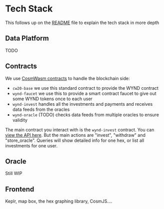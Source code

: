 # Tech Stack

This follows up on the [README](./README.md) file to explain the tech stack in more depth

## Data Platform

TODO

## Contracts

We use [CosmWasm contracts](https://github.com/wynd-answers/wynd-contracts/tree/main/contracts) to handle
the blockchain side:

* `cw20-base` we use this standard contract to provide the WYND contract
* `wynd-faucet` we use this to provide a smart contract faucet to give out some WYND tokens once to each user
* `wynd-invest` handles all the investments and payments and receives data feeds from the oracles
* `wynd-oracle` (TODO) checks data feeds from multiple oracles to ensure validity

The main contract you interact with is the `wynd-invest` contract. You can [view the API here](https://github.com/wynd-answers/wynd-contracts/blob/main/contracts/wynd-invest/src/msg.rs). But the main actions are "invest", "withdraw"
and "store_oracle". Queries will show detailed info for one hex, or list all investments for one user.

## Oracle

Still WIP

## Frontend

Keplr, map box, the hex graphing library, CosmJS....